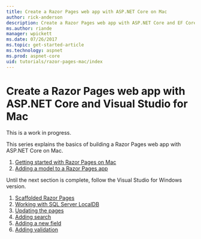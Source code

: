 ```yaml
---
title: Create a Razor Pages web app with ASP.NET Core on Mac
author: rick-anderson
description: Create a Razor Pages web app with ASP.NET Core and EF Core.
ms.author: riande
manager: wpickett
ms.date: 07/26/2017
ms.topic: get-started-article
ms.technology: aspnet
ms.prod: aspnet-core
uid: tutorials/razor-pages-mac/index
---
```



# Create a Razor Pages web app with ASP.NET Core and Visual Studio for Mac

This is a work in progress.

This series explains the basics of building a Razor Pages web app with ASP.NET Core on Mac.

1. [Getting started with Razor Pages on Mac](xref:tutorials/razor-pages-mac/razor-pages-start)
1. [Adding a model to a Razor Pages app](xref:tutorials/razor-pages-mac/model)


Until the next section is complete, follow the Visual Studio for Windows version.

1. [Scaffolded Razor Pages](xref:tutorials/razor-pages/page)
1. [Working with SQL Server LocalDB](xref:tutorials/razor-pages/sql)
1. [Updating the pages](xref:tutorials/razor-pages/da1)
1. [Adding search](xref:tutorials/razor-pages/search)
1. [Adding a new field](xref:tutorials/razor-pages/new-field)
1. [Adding validation](xref:tutorials/razor-pages/validation)
